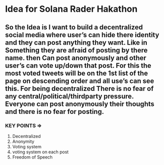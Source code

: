 # Idea for Solana Rader Hakathon

## So the Idea is I want to build a decentralized social media where user’s can hide there identity and they can post anything they want. Like in Something they are afraid of posting by there name. then Can post anonymously and other user’s can vote up/down  that post. For this the most voted tweets will be on the 1st list of the page on descending order and all use’s can see this. For being decentralized There is no fear of any central/political/thirdparty pressure. Everyone can post anonymously their thoughts and there is no fear for posting.

### KEY POINTS ⇒ 

1. Decentralized
2. Anonymity
3. Voting system
4. voting system on each post
5. Freedom of Speech
